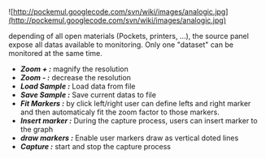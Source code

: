 ![http://pockemul.googlecode.com/svn/wiki/images/analogic.jpg](http://pockemul.googlecode.com/svn/wiki/images/analogic.jpg)

depending of all open materials (Pockets, printers, ...), the source panel expose all datas available to monitoring.
Only one "dataset" can be monitored at the same time.


  * _**Zoom + :**_ magnify the resolution
  * _**Zoom - :**_ decrease the resolution
  * _**Load Sample :**_ Load data from file
  * _**Save Sample :**_ Save current datas to file
  * _**Fit Markers :**_ by click left/right user can define lefts and right marker and then automaticaly fit the zoom factor to those markers.
  * _**Insert marker :**_ During the capture process, users can insert marker to the graph
  * _**draw markers :**_ Enable user markers draw as vertical doted lines
  * _**Capture :**_ start and stop the capture process

